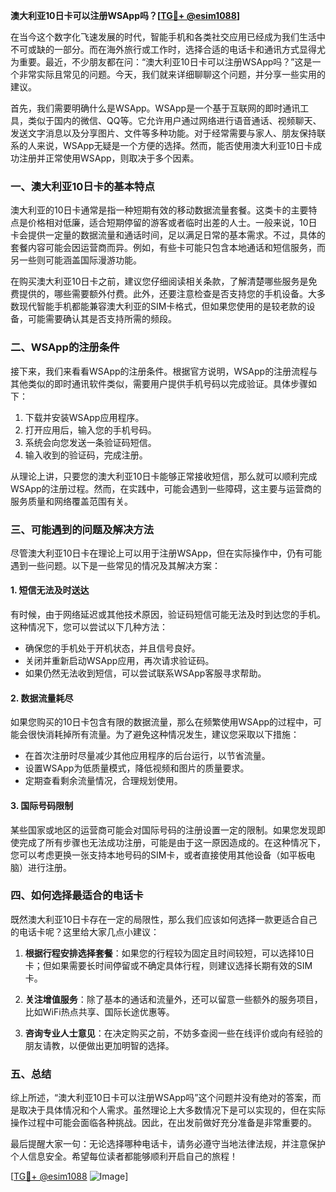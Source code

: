 **澳大利亚10日卡可以注册WSApp吗？[[TG💪+ @esim1088](https://t.me/s/esim1088)]**

在当今这个数字化飞速发展的时代，智能手机和各类社交应用已经成为我们生活中不可或缺的一部分。而在海外旅行或工作时，选择合适的电话卡和通讯方式显得尤为重要。最近，不少朋友都在问：“澳大利亚10日卡可以注册WSApp吗？”这是一个非常实际且常见的问题。今天，我们就来详细聊聊这个问题，并分享一些实用的建议。

首先，我们需要明确什么是WSApp。WSApp是一个基于互联网的即时通讯工具，类似于国内的微信、QQ等。它允许用户通过网络进行语音通话、视频聊天、发送文字消息以及分享图片、文件等多种功能。对于经常需要与家人、朋友保持联系的人来说，WSApp无疑是一个方便的选择。然而，能否使用澳大利亚10日卡成功注册并正常使用WSApp，则取决于多个因素。

### **一、澳大利亚10日卡的基本特点**

澳大利亚的10日卡通常是指一种短期有效的移动数据流量套餐。这类卡的主要特点是价格相对低廉，适合短期停留的游客或者临时出差的人士。一般来说，10日卡会提供一定量的数据流量和通话时间，足以满足日常的基本需求。不过，具体的套餐内容可能会因运营商而异。例如，有些卡可能只包含本地通话和短信服务，而另一些则可能涵盖国际漫游功能。

在购买澳大利亚10日卡之前，建议您仔细阅读相关条款，了解清楚哪些服务是免费提供的，哪些需要额外付费。此外，还要注意检查是否支持您的手机设备。大多数现代智能手机都能兼容澳大利亚的SIM卡格式，但如果您使用的是较老款的设备，可能需要确认其是否支持所需的频段。

### **二、WSApp的注册条件**

接下来，我们来看看WSApp的注册条件。根据官方说明，WSApp的注册流程与其他类似的即时通讯软件类似，需要用户提供手机号码以完成验证。具体步骤如下：

1. 下载并安装WSApp应用程序。
2. 打开应用后，输入您的手机号码。
3. 系统会向您发送一条验证码短信。
4. 输入收到的验证码，完成注册。

从理论上讲，只要您的澳大利亚10日卡能够正常接收短信，那么就可以顺利完成WSApp的注册过程。然而，在实践中，可能会遇到一些障碍，这主要与运营商的服务质量和网络覆盖范围有关。

### **三、可能遇到的问题及解决方法**

尽管澳大利亚10日卡在理论上可以用于注册WSApp，但在实际操作中，仍有可能遇到一些问题。以下是一些常见的情况及其解决方案：

#### **1. 短信无法及时送达**
有时候，由于网络延迟或其他技术原因，验证码短信可能无法及时到达您的手机。这种情况下，您可以尝试以下几种方法：
- 确保您的手机处于开机状态，并且信号良好。
- 关闭并重新启动WSApp应用，再次请求验证码。
- 如果仍然无法收到短信，可以尝试联系WSApp客服寻求帮助。

#### **2. 数据流量耗尽**
如果您购买的10日卡包含有限的数据流量，那么在频繁使用WSApp的过程中，可能会很快消耗掉所有流量。为了避免这种情况发生，建议您采取以下措施：
- 在首次注册时尽量减少其他应用程序的后台运行，以节省流量。
- 设置WSApp为低质量模式，降低视频和图片的质量要求。
- 定期查看剩余流量情况，合理规划使用。

#### **3. 国际号码限制**
某些国家或地区的运营商可能会对国际号码的注册设置一定的限制。如果您发现即使完成了所有步骤也无法成功注册，可能是由于这一原因造成的。在这种情况下，您可以考虑更换一张支持本地号码的SIM卡，或者直接使用其他设备（如平板电脑）进行注册。

### **四、如何选择最适合的电话卡**

既然澳大利亚10日卡存在一定的局限性，那么我们应该如何选择一款更适合自己的电话卡呢？这里给大家几点小建议：

1. **根据行程安排选择套餐**：如果您的行程较为固定且时间较短，可以选择10日卡；但如果需要长时间停留或不确定具体行程，则建议选择长期有效的SIM卡。
   
2. **关注增值服务**：除了基本的通话和流量外，还可以留意一些额外的服务项目，比如WiFi热点共享、国际长途优惠等。

3. **咨询专业人士意见**：在决定购买之前，不妨多查阅一些在线评价或向有经验的朋友请教，以便做出更加明智的选择。

### **五、总结**

综上所述，“澳大利亚10日卡可以注册WSApp吗”这个问题并没有绝对的答案，而是取决于具体情况和个人需求。虽然理论上大多数情况下是可以实现的，但在实际操作过程中可能会面临各种挑战。因此，在出发前做好充分准备是非常重要的。

最后提醒大家一句：无论选择哪种电话卡，请务必遵守当地法律法规，并注意保护个人信息安全。希望每位读者都能够顺利开启自己的旅程！

[[TG💪+ @esim1088](https://t.me/s/esim1088) ![Image](https://i.postimg.cc/4NQfJmqS/Snipaste-2025-05-13-00-14-12.png)]